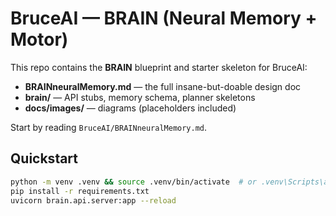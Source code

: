 # BruceAI — BRAIN (Neural Memory + Motor)

This repo contains the **BRAIN** blueprint and starter skeleton for BruceAI:
- **BRAINneuralMemory.md** — the full insane-but-doable design doc
- **brain/** — API stubs, memory schema, planner skeletons
- **docs/images/** — diagrams (placeholders included)

Start by reading `BruceAI/BRAINneuralMemory.md`.

## Quickstart
```bash
python -m venv .venv && source .venv/bin/activate  # or .venv\Scripts\activate on Windows
pip install -r requirements.txt
uvicorn brain.api.server:app --reload
```